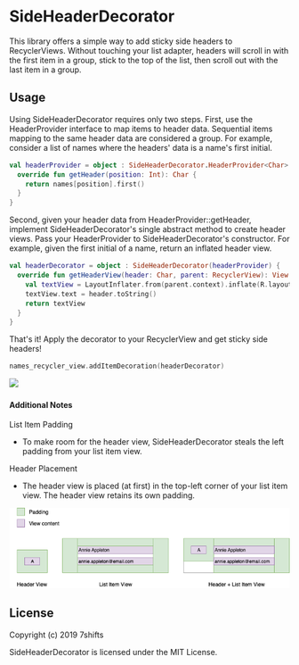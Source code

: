# SideHeaderDecorator
This library offers a simple way to add sticky side headers to RecyclerViews. Without touching your list adapter, headers will scroll in with the first item in a group, stick to the top of the list, then scroll out with the last item in a group.

## Usage
Using SideHeaderDecorator requires only two steps. First, use the HeaderProvider interface to map items to header data. Sequential items mapping to the same header data are considered a group. For example, consider a list of names where the headers' data is a name's first initial.

```kotlin
val headerProvider = object : SideHeaderDecorator.HeaderProvider<Char> {
  override fun getHeader(position: Int): Char {
    return names[position].first()
  }
}
```

Second, given your header data from HeaderProvider::getHeader, implement SideHeaderDecorator's single abstract method to create header views. Pass your HeaderProvider to SideHeaderDecorator's constructor. For example, given the first initial of a name, return an inflated header view.

```kotlin
val headerDecorator = object : SideHeaderDecorator(headerProvider) {
  override fun getHeaderView(header: Char, parent: RecyclerView): View {
    val textView = LayoutInflater.from(parent.context).inflate(R.layout.header_view, parent, false) as TextView
    textView.text = header.toString()
    return textView
  }
}
```

That's it! Apply the decorator to your RecyclerView and get sticky side headers!

```kotlin
names_recycler_view.addItemDecoration(headerDecorator)
```

<img src="https://raw.githubusercontent.com/7shifts/SideHeaderDecorator/master/readme_assets/side_header_decorator_demo.gif" width=320/>

#### Additional Notes

List Item Padding
- To make room for the header view, SideHeaderDecorator steals the left padding from your list item view.

Header Placement
- The header view is placed (at first) in the top-left corner of your list item view. The header view retains its own padding.

![Header padding and placement](https://raw.githubusercontent.com/7shifts/SideHeaderDecorator/master/readme_assets/sideheaderdecorator_padding)

## License

Copyright (c) 2019 7shifts

SideHeaderDecorator is licensed under the MIT License.
